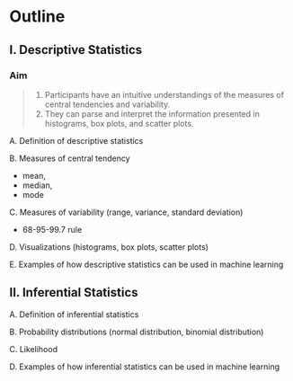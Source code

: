 # Outline

## I. Descriptive Statistics

### Aim

> 1. Participants have an intuitive understandings of the measures of central tendencies and variability.
> 2. They can parse and interpret the information presented in histograms, box plots, and scatter plots.


A. Definition of descriptive statistics

B. Measures of central tendency
 - mean,
 - median,
 - mode

C. Measures of variability (range, variance, standard deviation)
 - 68-95-99.7 rule

D. Visualizations (histograms, box plots, scatter plots)

E. Examples of how descriptive statistics can be used in machine learning


## II. Inferential Statistics

A. Definition of inferential statistics

B. Probability distributions (normal distribution, binomial distribution)

C. Likelihood

D. Examples of how inferential statistics can be used in machine learning